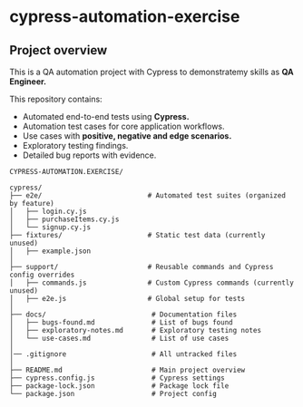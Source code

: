 # cypress-automation-exercise

## Project overview

This is a QA automation project with Cypress to demonstratemy skills as **QA Engineer.**

This repository contains:

- Automated end-to-end tests using **Cypress.**
- Automation test cases for core application workflows.
- Use cases with **positive, negative and edge scenarios.**
- Exploratory testing findings.
- Detailed bug reports with evidence.

```
CYPRESS-AUTOMATION.EXERCISE/

cypress/   
├── e2e/                          # Automated test suites (organized by feature)
│   ├── login.cy.js
│   ├── purchaseItems.cy.js
│   └── signup.cy.js
├── fixtures/                     # Static test data (currently unused)
│   ├── example.json
│  
├── support/                      # Reusable commands and Cypress config overrides
│   ├── commands.js               # Custom Cypress commands (currently unused)
│   ├── e2e.js                    # Global setup for tests
│ 
├── docs/                          # Documentation files
│   ├── bugs-found.md              # List of bugs found
│   ├── exploratory-notes.md       # Exploratory testing notes   
│   └── use-cases.md               # List of use cases
│
│── .gitignore                     # All untracked files 
│ 
├── README.md                      # Main project overview
├── cypress.config.js              # Cypress settings 
├── package-lock.json              # Package lock file
└── package.json                   # Project config


```
